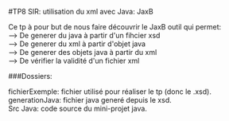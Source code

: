 #TP8 SIR: utilisation du xml avec Java: JaxB

Ce tp à pour but de nous faire découvrir le JaxB outil qui permet:  
--> De generer du java à partir d'un fihcier xsd  
--> De generer du xml à partir d'objet java  
--> De generer des objets java à partir du xml  
--> De vérifier la validité d'un fichier xml  
  
###Dossiers:

fichierExemple: fichier utilisé pour réaliser le tp (donc le .xsd).  
generationJava: fichier java generé depuis le xsd.  
Src Java: code source du mini-projet java.  
